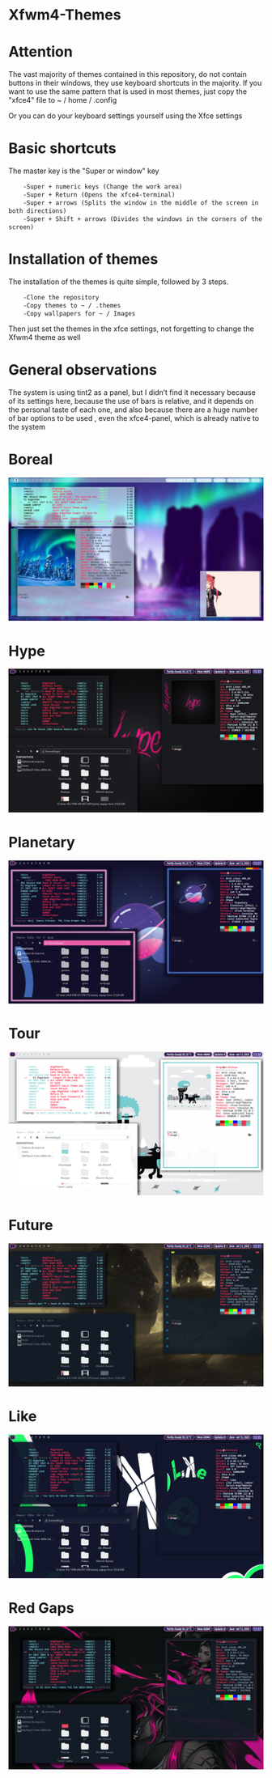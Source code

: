 # Xfwm4-Themes

#  Attention
  
  The vast majority of themes contained in this repository, do not contain buttons in their windows, 
  they use keyboard shortcuts in the majority.
  If you want to use the same pattern that is used in most themes, 
  just copy the "xfce4" file to ~ / home / .config

Or you can do your keyboard settings yourself using the Xfce settings

# Basic shortcuts

The master key is the "Super or window" key

    	-Super + numeric keys (Change the work area)
    	-Super + Return (Opens the xfce4-terminal)
    	-Super + arrows (Splits the window in the middle of the screen in both directions)
    	-Super + Shift + arrows (Divides the windows in the corners of the screen)


# Installation of themes

The installation of the themes is quite simple,
followed by 3 steps.

		-Clone the repository
		-Copy themes to ~ / .themes
		-Copy wallpapers for ~ / Images

Then just set the themes in the xfce settings, not forgetting to change the Xfwm4 theme as well

# General observations

The system is using tint2 as a panel, but I didn’t find it necessary because of its settings here, because the use of bars is relative, and it depends on the personal taste of each one, and also because there are a huge number of bar options to be used , even the xfce4-panel, which is already native to the system

# Boreal

![alt text](https://github.com/hype-moment/Xfwm4-Themes/blob/master/Examples/Boreal.png)

# Hype 

![alt text](https://github.com/hype-moment/Xfwm4-Themes/blob/master/Examples/Hype.png)

# Planetary

![alt text](https://github.com/hype-moment/Xfwm4-Themes/blob/master/Examples/Planetary.png)

# Tour

![alt text](https://github.com/hype-moment/Xfwm4-Themes/blob/master/Examples/Tour.png)

# Future

![alt text](https://github.com/hype-moment/Xfwm4-Themes/blob/master/Examples/Future.png)

# Like

![alt text](https://github.com/hype-moment/Xfwm4-Themes/blob/master/Examples/Like.png)

# Red Gaps

![alt text](https://github.com/hype-moment/Xfwm4-Themes/blob/master/Examples/Red-Gaps.png)
